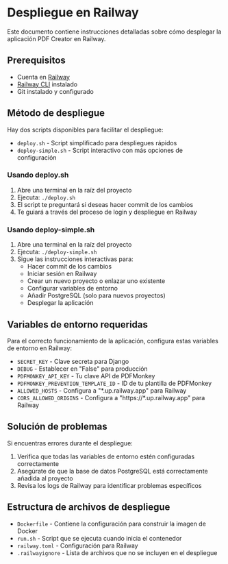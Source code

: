 # Despliegue en Railway

Este documento contiene instrucciones detalladas sobre cómo desplegar la aplicación PDF Creator en Railway.

## Prerequisitos

- Cuenta en [Railway](https://railway.app/)
- [Railway CLI](https://docs.railway.app/develop/cli) instalado
- Git instalado y configurado

## Método de despliegue

Hay dos scripts disponibles para facilitar el despliegue:

- `deploy.sh` - Script simplificado para despliegues rápidos
- `deploy-simple.sh` - Script interactivo con más opciones de configuración

### Usando deploy.sh

1. Abre una terminal en la raíz del proyecto
2. Ejecuta: `./deploy.sh`
3. El script te preguntará si deseas hacer commit de los cambios
4. Te guiará a través del proceso de login y despliegue en Railway

### Usando deploy-simple.sh

1. Abre una terminal en la raíz del proyecto
2. Ejecuta: `./deploy-simple.sh`
3. Sigue las instrucciones interactivas para:
   - Hacer commit de los cambios
   - Iniciar sesión en Railway
   - Crear un nuevo proyecto o enlazar uno existente
   - Configurar variables de entorno
   - Añadir PostgreSQL (solo para nuevos proyectos)
   - Desplegar la aplicación

## Variables de entorno requeridas

Para el correcto funcionamiento de la aplicación, configura estas variables de entorno en Railway:

- `SECRET_KEY` - Clave secreta para Django
- `DEBUG` - Establecer en "False" para producción
- `PDFMONKEY_API_KEY` - Tu clave API de PDFMonkey
- `PDFMONKEY_PREVENTION_TEMPLATE_ID` - ID de tu plantilla de PDFMonkey
- `ALLOWED_HOSTS` - Configura a "*.up.railway.app" para Railway
- `CORS_ALLOWED_ORIGINS` - Configura a "https://*.up.railway.app" para Railway

## Solución de problemas

Si encuentras errores durante el despliegue:

1. Verifica que todas las variables de entorno estén configuradas correctamente
2. Asegúrate de que la base de datos PostgreSQL está correctamente añadida al proyecto
3. Revisa los logs de Railway para identificar problemas específicos

## Estructura de archivos de despliegue

- `Dockerfile` - Contiene la configuración para construir la imagen de Docker
- `run.sh` - Script que se ejecuta cuando inicia el contenedor
- `railway.toml` - Configuración para Railway
- `.railwayignore` - Lista de archivos que no se incluyen en el despliegue 